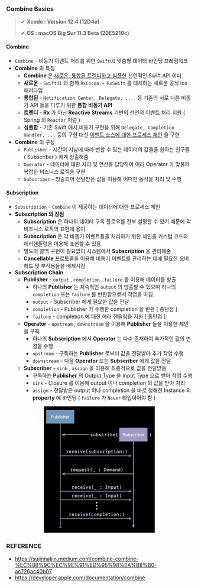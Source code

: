 ### Combine Basics

>✔ **Xcode : Version 12.4 (12D4e)**
>
>✔ **OS :  macOS Big Sur 11.3 Beta (20E5210c)**



#### Combine

- `Combine` - 비동기 이벤트 처리를 위한 `SwiftUI` 맞춤형 데이터 바인딩 프레임워크
- **Combine** 의 특징
  - **Combine** 은 <u>새로운, 통합된 트렌디하고 심플한</u> 선언적인 Swift API 이다.
  - **새로운** - `SwiftUI` 와 함께 `RxCocoa + RxSwift` 를 대체하는 새로운 공식 ios 패러다임
  - **통합된** - `Notification Center, Delegate, ... ` 등 기존의 서로 다른 비동기 API 들을 다루기 위한 **통합 비동기 API**
  - **트렌디** - **Rx** 가 아닌 **Reactive Streams** 기반의 선언적 이벤트 처리 지원 ( Spring 의 `Reactor` 처럼 )
  - **심플함** - 기존 Swift 에서 비동기 구현을 위해 `Delegate, Completion Handler, ...` 등의 구현 대신 <u>이벤트 소스에 대한 프로세스 체인</u> 을 구현
- **Combine** 의 구성
  - `Publisher` - 시간이 지남에 따라 변할 수 있는 데이터의 값들을 원하는 친구들 ( Subscriber ) 에게 방출해줌
  - `Operator` - 데이터에 대한 처리 및 연산을 담당하여 여러 Operator 가 맞물려 복잡한 비즈니스 로직을 구현
  - `Subscriber` - 방출되어 전달받은 값을 이용해 어떠한 동작을 처리 및 수행



#### Subscription

- `Subscription` - `Combine` 이 제공하는 데이터에 대한 프로세스 체인
- **Subscription 의 장점**
  - **Subscription** 은 하나의 데이터 구독 플로우를 전부 설명할 수 있기 때문에 각 비즈니스 로직의 표현에 용이
  - **Subscription** 은 각 비동기 이벤트들을 처리하기 위한 체인을 커스텀 코드와 에러핸들링을 이용해 표현할 수 있음
  - 별도의 콜백 구현이 필요없이 시스템에서 **Subscription** 을 관리해줌
  - **Cancellable** 프로토콜을 이용해 비동기 이벤트를 관리하는 데에 필요한 오버헤드 및 부작용들을 배제시킴
- **Subscription Chain**
  - **Publisher** - `output` , `completion` , `failure` 를 이용해 데이터를 방출
    - 하나의 **Publisher** 는 지속적인 `output` 의 방출할 수 있으며 하나의 `completion` 또는 `failure` 를 반환함으로서 작업을 마침
    - `output` - Subscriber 에게 필요한 값을 전달
    - `completion` - Publisher 가 수행한 completion 을 반환 [ 종단점 ]
    - `failure` - completion 에 대한 에러 핸들링을 지원 [ 종단점 ]
  - **Operator** - `upstream` , `downstream` 을 이용해 **Publisher** 들을 이용한 체인을 구축
    - 하나의 **Subscription** 에서 **Operator** 는 다수 존재하여 추가적인 값의 변경을 수행
    - `upstream` - 구독하는 **Publisher** 로부터 값을 전달받아 추가 작업 수행
    - `downstream` - 다음 **Operator** 또는 **Subscriber** 에게 값을 전달
  - **Subscriber** - `sink` , `assign` 을 이용해 최종적으로 값을 전달받음
    - 구독하는 **Publisher** 의 Output Type 을 Input Type 으로 받아 작업 수행
    - `sink` - Closure 를 이용해 output 이나 completion 의 값을 받아 처리
    - `assign` - 전달받은 output 이나 completion 을 바로 정해진 Instance 의 **property** 에 바인딩 ( `failure` 가 `Never` 타입이어야 함 )

<p align="center"><img src="../../assets/img/combine_process.png" alt="Imgur" width="300"/> </p>



### REFERENCE

- https://sujinnaljin.medium.com/combine-combine-%EC%8B%9C%EC%9E%91%ED%95%98%EA%B8%B0-ac726ac40b07
- https://developer.apple.com/documentation/combine